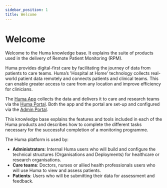 ```yaml
---
sidebar_position: 1
title: Welcome 
---
```

# Welcome
Welcome to the Huma knowledge base. It explains the suite of products used in the delivery of Remote Patient Monitoring (RPM).

Huma provides digital-first care by facilitating the journey of data from patients to care teams. Huma’s 'Hospital at Home' technology collects real-world patient data remotely and connects patients and clinical teams. This can enable greater access to care from any location and improve efficiency for clinicians. 

The [Huma App](./huma-app/index.md) collects the data and delivers it to care and research teams via the [Huma Portal](./clnician-portal/index.md). Both the app and the portal are set-up and configured via the [Admin Portal](./admin-portal/index.md). 

This knowledge base explains the features and tools included in each of the Huma products and describes how to complete the different tasks necessary for the successful completion of a monitoring programme. 

The Huma platform is used by:
- **Administrators**: Internal Huma users who will build and configure the technical structures (Organisations and Deployments) for healthcare or research organisations.
- **Care teams**: Doctors, nurses or allied health professionals users who will use Huma to view and assess patients.
- **Patients**: Users who will be submitting their data for assessment and feedback.
